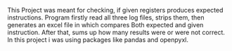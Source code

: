 This Project was meant for checking, if given registers produces expected instructions. Program firstly read all three log files, strips them, then generates an excel file in which compares
Both expected and given instruction. After that, sums up how many results were or were not correct. In this project i was using packages like pandas and openpyxl.
